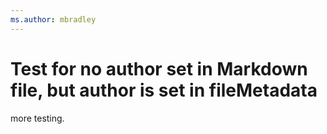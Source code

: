 ```yaml
---
ms.author: mbradley
---
```

# Test for no author set in Markdown file, but author is set in fileMetadata

more testing.









